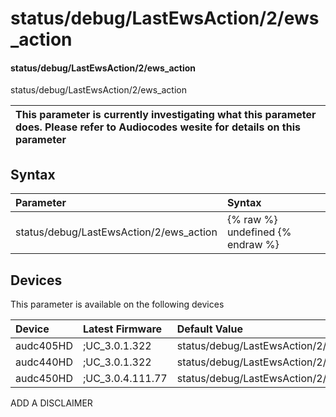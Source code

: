 ﻿---
description: status/debug/LastEwsAction/2/ews_action
search: false
---

# status/debug/LastEwsAction/2/ews_action

#### status/debug/LastEwsAction/2/ews_action

status/debug/LastEwsAction/2/ews_action


| This parameter is currently investigating what this parameter does. Please refer to Audiocodes wesite for details on this parameter | 
| :--- |

## Syntax
| Parameter | Syntax |
| :--- | :--- |
|status/debug/LastEwsAction/2/ews_action | {% raw %} undefined {% endraw %}|

## Devices
This parameter is available on the following devices

| Device | Latest Firmware | Default Value |
|:---|:---|:---|
| audc405HD | ;UC_3.0.1.322 | status/debug/LastEwsAction/2/ews_action= 
| audc440HD | ;UC_3.0.1.322 | status/debug/LastEwsAction/2/ews_action= 
| audc450HD | ;UC_3.0.4.111.77 | status/debug/LastEwsAction/2/ews_action= 

ADD A DISCLAIMER
